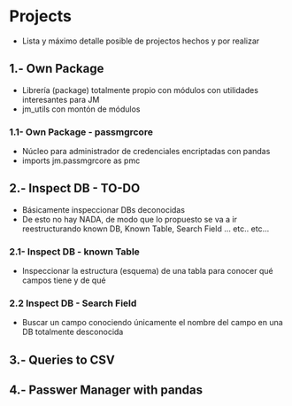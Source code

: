 # Projects
- Lista y máximo detalle posible de projectos hechos y por realizar
  

## 1.- Own Package
- Librería (package) totalmente propio con módulos con utilidades interesantes para JM
- jm_utils con montón de módulos

### 1.1- Own Package - passmgrcore
- Núcleo para administrador de credenciales encriptadas con pandas
- imports jm.passmgrcore as pmc
  

## 2.- Inspect DB - TO-DO
- Básicamente inspeccionar DBs deconocidas
- De esto no hay NADA, de modo que lo propuesto se va a ir reestructurando
known DB, Known Table, Search Field ... etc.. etc...
  
### 2.1- Inspect DB - known Table
- Inspeccionar la estructura (esquema) de una tabla para conocer qué campos tiene y de qué

### 2.2 Inspect DB - Search Field
- Buscar un campo conociendo únicamente el nombre del campo en una DB totalmente desconocida


## 3.- Queries to CSV

## 4.- Passwer Manager with pandas
